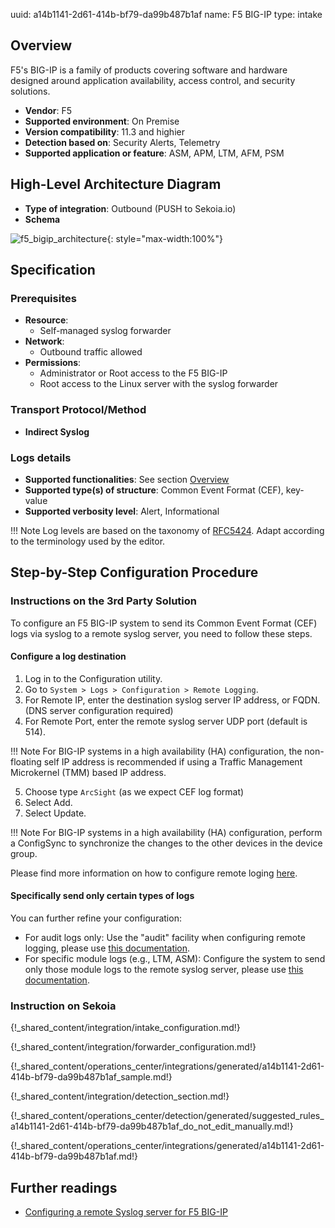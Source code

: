 uuid: a14b1141-2d61-414b-bf79-da99b487b1af
name: F5 BIG-IP
type: intake

## Overview

F5's BIG-IP is a family of products covering software and hardware designed around application availability, access control, and security solutions.

- **Vendor**: F5
- **Supported environment**: On Premise
- **Version compatibility**: 11.3 and highier
- **Detection based on**: Security Alerts, Telemetry
- **Supported application or feature**: ASM, APM, LTM, AFM, PSM

## High-Level Architecture Diagram

- **Type of integration**: Outbound (PUSH to Sekoia.io)
- **Schema**

![f5_bigip_architecture](/assets/integration/f5_bigip_architecture.png){: style="max-width:100%"}

## Specification

### Prerequisites

- **Resource**:
    - Self-managed syslog forwarder
- **Network**:
    - Outbound traffic allowed
- **Permissions**:
    - Administrator or Root access to the F5 BIG-IP
    - Root access to the Linux server with the syslog forwarder

### Transport Protocol/Method

- **Indirect Syslog**

### Logs details

- **Supported functionalities**: See section [Overview](#overview)
- **Supported type(s) of structure**: Common Event Format (CEF), key-value
- **Supported verbosity level**: Alert, Informational

!!! Note
    Log levels are based on the taxonomy of [RFC5424](https://datatracker.ietf.org/doc/html/rfc5424). Adapt according to the terminology used by the editor.

## Step-by-Step Configuration Procedure

### Instructions on the 3rd Party Solution

To configure an F5 BIG-IP system to send its Common Event Format (CEF) logs via syslog to a remote syslog server, you need to follow these steps.

#### Configure a log destination

1. Log in to the Configuration utility.
2. Go to `System > Logs > Configuration > Remote Logging`.
3. For Remote IP, enter the destination syslog server IP address, or FQDN. (DNS server configuration required)
4. For Remote Port, enter the remote syslog server UDP port (default is 514).

!!! Note
  For BIG-IP systems in a high availability (HA) configuration, the non-floating self IP address is recommended if using a Traffic Management Microkernel (TMM) based IP address.

5. Choose type `ArcSight` (as we expect CEF log format)
6. Select Add.
7. Select Update.

!!! Note
  For BIG-IP systems in a high availability (HA) configuration, perform a ConfigSync to synchronize the changes to the other devices in the device group.

Please find more information on how to configure remote loging [here](https://my.f5.com/manage/s/article/K13080).

#### Specifically send only certain types of logs

You can further refine your configuration:

- For audit logs only: Use the "audit" facility when configuring remote logging, please use [this documentation](https://my.f5.com/manage/s/article/K56602501).
- For specific module logs (e.g., LTM, ASM): Configure the system to send only those module logs to the remote syslog server, please use [this documentation](https://my.f5.com/manage/s/article/K10887436).

### Instruction on Sekoia

{!_shared_content/integration/intake_configuration.md!}

{!_shared_content/integration/forwarder_configuration.md!}

{!_shared_content/operations_center/integrations/generated/a14b1141-2d61-414b-bf79-da99b487b1af_sample.md!}

{!_shared_content/integration/detection_section.md!}

{!_shared_content/operations_center/detection/generated/suggested_rules_a14b1141-2d61-414b-bf79-da99b487b1af_do_not_edit_manually.md!}

{!_shared_content/operations_center/integrations/generated/a14b1141-2d61-414b-bf79-da99b487b1af.md!}

## Further readings

- [Configuring a remote Syslog server for F5 BIG-IP](https://support.f5.com/)